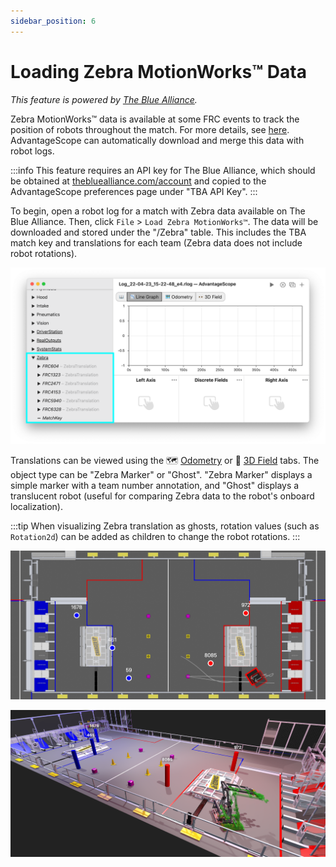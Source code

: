 ```yaml
---
sidebar_position: 6
---
```


# Loading Zebra MotionWorks™ Data

_This feature is powered by [The Blue Alliance](https://www.thebluealliance.com)._

Zebra MotionWorks™ data is available at some FRC events to track the position of robots throughout the match. For more details, see [here](https://www.firstinspires.org/robotics/frc/blog/2023-zebra-motionworks-for-first-robotics-competition-at-the-first-championship). AdvantageScope can automatically download and merge this data with robot logs.

:::info
This feature requires an API key for The Blue Alliance, which should be obtained at [thebluealliance.com/account](https://www.thebluealliance.com/account) and copied to the AdvantageScope preferences page under "TBA API Key".
:::

To begin, open a robot log for a match with Zebra data available on The Blue Alliance. Then, click `File` > `Load Zebra MotionWorks™`. The data will be downloaded and stored under the "/Zebra" table. This includes the TBA match key and translations for each team (Zebra data does not include robot rotations).

![Zebra fields](./img/zebra-1.png)

Translations can be viewed using the 🗺️ [Odometry](../tab-reference/odometry.md) or 👀 [3D Field](../tab-reference/3d-field.md) tabs. The object type can be "Zebra Marker" or "Ghost". "Zebra Marker" displays a simple marker with a team number annotation, and "Ghost" displays a translucent robot (useful for comparing Zebra data to the robot's onboard localization).

:::tip
When visualizing Zebra translation as ghosts, rotation values (such as `Rotation2d`) can be added as children to change the robot rotations.
:::

![Zebra data on odometry tab](./img/zebra-2.png)

![Zebra data on 3D field](./img/zebra-3.png)

